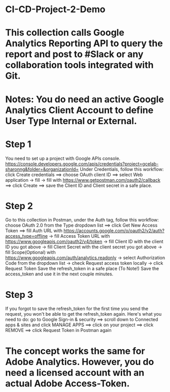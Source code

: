 # CI-CD-Project-2-Demo

# This collection calls Google Analytics Reporting API to query the report and post to #Slack or any collaboration tools integrated with Git.

# Notes: You do need an active Google Analytics Client Account to define User Type Internal or External. 

# Step 1
You need to set up a project with Google APIs console. https://console.developers.google.com/apis/credentials?project=gcelab-sharonng&folder=&organizationId=
Under Credentials, follow this workflow: click Create credentials ==> choose OAuth client ID ==> select Web application -> fill -> fill with https://www.getpostman.com/oauth2/callback ==> click Create ==> save the Client ID and Client secret in a safe place.

# Step 2
Go to this collection in Postman, under the Auth tag, follow this workflow: choose OAuth 2.0 from the Type dropdown list ==> click Get New Access Token ==> fill Auth URL with https://accounts.google.com/o/oauth2/v2/auth?access_type=offline -> fill Access Token URL with https://www.googleapis.com/oauth2/v4/token -> fill Client ID with the client ID you got above -> fill Client Secret with the client secret you got above -> fill Scope(Optional) with https://www.googleapis.com/auth/analytics.readonly -> select Authorization Code from the dropdown list -> check Request access token locally -> click Request Token
Save the refresh_token in a safe place (To Note!)
Save the access_token and use it in the next couple minutes.

# Step 3
If you forgot to save the refresh_token for the first time you send the request, you won't be able to get the refresh_token again. Here's what you need to do: go to Google Sign-in & security ==> scroll down to Connected apps & sites and click MANAGE APPS ==> click on your project ==> click REMOVE ==> click Request Token in Postman again

# The concept works the same for Adobe Analytics. However, you do need a licensed account with an actual Adobe Access-Token. 
